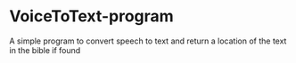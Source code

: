 # VoiceToText-program
A simple program to convert speech to text and return a location of the text in the bible if found
